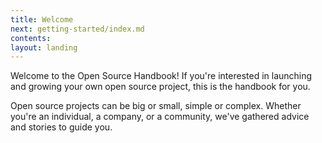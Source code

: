```yaml
---
title: Welcome
next: getting-started/index.md
contents:
layout: landing
---
```


Welcome to the Open Source Handbook! If you're interested in launching and growing your own open source project, this is the handbook for you.

Open source projects can be big or small, simple or complex. Whether you're an individual, a company, or a community, we've gathered advice and stories to guide you.
